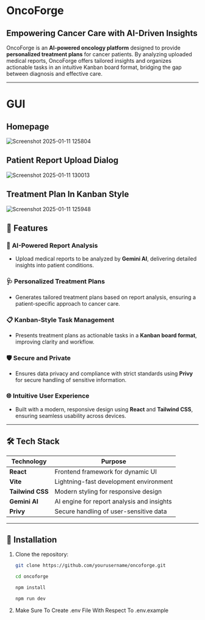 # OncoForge  

## **Empowering Cancer Care with AI-Driven Insights**  

OncoForge is an **AI-powered oncology platform** designed to provide **personalized treatment plans** for cancer patients. By analyzing uploaded medical reports, OncoForge offers tailored insights and organizes actionable tasks in an intuitive Kanban board format, bridging the gap between diagnosis and effective care.

---

# GUI 

 ## Homepage

![Screenshot 2025-01-11 125804](https://github.com/user-attachments/assets/8719bdd5-9627-4b20-8f2b-a2fde1ef7759)

 
 ## Patient Report Upload Dialog

![Screenshot 2025-01-11 130013](https://github.com/user-attachments/assets/9502f2d5-c363-4b26-90c4-6237c52d1c6c)


 ## Treatment Plan In Kanban Style

 ![Screenshot 2025-01-11 125948](https://github.com/user-attachments/assets/b7d83698-89cd-401b-8be0-6819b1b03908)

## 🚀 Features  

### 🌟 **AI-Powered Report Analysis**  
- Upload medical reports to be analyzed by **Gemini AI**, delivering detailed insights into patient conditions.  

### 🩺 **Personalized Treatment Plans**  
- Generates tailored treatment plans based on report analysis, ensuring a patient-specific approach to cancer care.  

### 📋 **Kanban-Style Task Management**  
- Presents treatment plans as actionable tasks in a **Kanban board format**, improving clarity and workflow.  

### 🛡️ **Secure and Private**  
- Ensures data privacy and compliance with strict standards using **Privy** for secure handling of sensitive information.  

### 🌐 **Intuitive User Experience**  
- Built with a modern, responsive design using **React** and **Tailwind CSS**, ensuring seamless usability across devices.

---

## 🛠️ Tech Stack  

| Technology       | Purpose                                    |
|------------------|--------------------------------------------|
| **React**        | Frontend framework for dynamic UI          |
| **Vite**         | Lightning-fast development environment     |
| **Tailwind CSS** | Modern styling for responsive design       |
| **Gemini AI**    | AI engine for report analysis and insights |
| **Privy**        | Secure handling of user-sensitive data     |

---

## 📌 Installation  

1. Clone the repository:

   ```bash
   git clone https://github.com/yourusername/oncoforge.git
   
   cd oncoforge
   
   npm install
   
   npm run dev

3. Make Sure To Create .env File With Respect To .env.example
